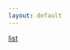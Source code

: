 ```yaml
---
layout: default
---
```


<a href="https://www.getdrip.com/forms/9367044/submissions/new" data-drip-show-form="9367044">list</a>
